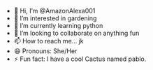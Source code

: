- 👋 Hi, I’m @AmazonAlexa001
- 👀 I’m interested in gardening
- 🌱 I’m currently learning python
- 💞️ I’m looking to collaborate on anything fun
- 📫 How to reach me... jk
- 😄 Pronouns: She/Her
- ⚡ Fun fact: I have a cool Cactus named pablo.

<!---
AmazonAlexa001/AmazonAlexa001 is a ✨ special ✨ repository because its `README.md` (this file) appears on your GitHub profile.
You can click the Preview link to take a look at your changes.
--->

